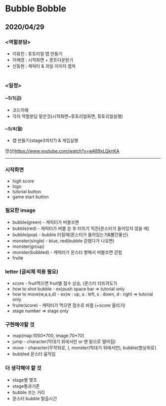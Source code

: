 # Bubble Bobble
## 2020/04/29
### <역할분담>
  * 이유진 : 튜토리얼 맵 만들기<br>
  * 이채영 : 시작화면 + 폰트다운받기<br>  
  * 신동현 : 캐릭터 & 과일 이미지 캡쳐<br><br>

### <일정>
#### ~5/1(금)
  * 코드이해
  * 각자 역할분담 맡은것(시작화면~튜토리얼화면, 튜토리얼실행)
#### ~5/4(월)
  * 맵 만들기(stage3까지?) & 게임실행
  
영상)https://www.youtube.com/watch?v=wA89xLQknKA

<hr>

### 시작화면
  * high score
  * logo
  * tutorial button
  * game start button

### 필요한 image
  * bubble(green) - 캐릭터가 버블쏘면
  * bubble(red) - 캐릭터가 버블 쏜 후 터지기 직전(몬스터가 들어있지 않을 때)
  * bubble(pop) - bubble 터질때(몬스터가 들어있는거&빨간풍선)
  * monster(single) - blue, red(bubble 갇혔다가 나오면)
  * monster(group)
  * monster(bubbled) - 캐릭터가 몬스터 향해서 버블쏘면 갇힘
  * fruite

### letter (글씨체 적용 필요)
  * score - fruit먹으면 fruit별 점수 상승, (몬스터 터뜨려도?)
  * how to shot bubble - ex)push space bar => tutorial only
  * how to move(w,a,s,d) - ex)w : up, a : left, s : down, d : right => tutorial only
  * fruite(score) - 캐릭터가 먹으면 점수로 바뀜 (+score 올리기)
  * stage number => stage only

### 구현해야할 것
  * map(map:1050\*700, image:70\*70)
  * jump - character(막대기 위에서만 or 맨 밑으로 떨어짐)
  * move - character(무작위로, ), monster(막대기 위에서만), bubble(항상위로)
  * bubbled 몬스터 움직임

### 더 생각해야 할 것
  * stage별 몇초
  * stage통과기준
  * bubble 쏘는 거리
  * 몬스터 bubble 탈출시간

